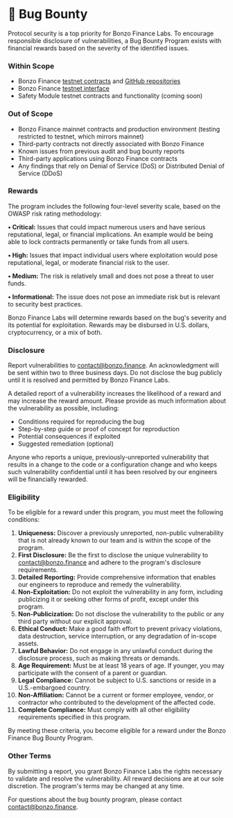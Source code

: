 # 🐞 Bug Bounty

Protocol security is a top priority for Bonzo Finance Labs. To encourage responsible disclosure of vulnerabilities, a Bug Bounty Program exists with financial rewards based on the severity of the identified issues.

### Within Scope <a href="#scope" id="scope"></a>

* Bonzo Finance [testnet contracts](contract-deployments.md) and [GitHub repositories](https://github.com/bonzo-labs)
* Bonzo Finance [testnet interface](https://testnet.bonzo.finance)
* Safety Module testnet contracts and functionality (coming soon)

### Out of Scope <a href="#scope" id="scope"></a>

* Bonzo Finance mainnet contracts and production environment (testing restricted to testnet, which mirrors mainnet)
* Third-party contracts not directly associated with Bonzo Finance
* Known issues from previous audit and bug bounty reports
* Third-party applications using Bonzo Finance contracts
* Any findings that rely on Denial of Service (DoS) or Distributed Denial of Service (DDoS)

### Rewards <a href="#scope" id="scope"></a>

The program includes the following four-level severity scale, based on the OWASP risk rating methodology:

**• Critical:** Issues that could impact numerous users and have serious reputational, legal, or financial implications. An example would be being able to lock contracts permanently or take funds from all users.

**• High:** Issues that impact individual users where exploitation would pose reputational, legal, or moderate financial risk to the user.

**• Medium:** The risk is relatively small and does not pose a threat to user funds.

**• Informational:** The issue does not pose an immediate risk but is relevant to security best practices.

Bonzo Finance Labs will determine rewards based on the bug's severity and its potential for exploitation. Rewards may be disbursed in U.S. dollars, cryptocurrency, or a mix of both.

### Disclosure

Report vulnerabilities to [contact@bonzo.finance](mailto:contact@bonzo.finance). An acknowledgment will be sent within two to three business days. Do not disclose the bug publicly until it is resolved and permitted by Bonzo Finance Labs.

A detailed report of a vulnerability increases the likelihood of a reward and may increase the reward amount. Please provide as much information about the vulnerability as possible, including:

* Conditions required for reproducing the bug
* Step-by-step guide or proof of concept for reproduction
* Potential consequences if exploited
* Suggested remediation (optional)

Anyone who reports a unique, previously-unreported vulnerability that results in a change to the code or a configuration change and who keeps such vulnerability confidential until it has been resolved by our engineers will be financially rewarded.

### Eligibility

To be eligible for a reward under this program, you must meet the following conditions:

1. **Uniqueness:** Discover a previously unreported, non-public vulnerability that is not already known to our team and is within the scope of the program.
2. **First Disclosure:** Be the first to disclose the unique vulnerability to [contact@bonzo.finance](mailto:contact@bonzo.finance) and adhere to the program's disclosure requirements.
3. **Detailed Reporting:** Provide comprehensive information that enables our engineers to reproduce and remedy the vulnerability.
4. **Non-Exploitation:** Do not exploit the vulnerability in any form, including publicizing it or seeking other forms of profit, except under this program.
5. **Non-Publicization:** Do not disclose the vulnerability to the public or any third party without our explicit approval.
6. **Ethical Conduct:** Make a good faith effort to prevent privacy violations, data destruction, service interruption, or any degradation of in-scope assets.
7. **Lawful Behavior:** Do not engage in any unlawful conduct during the disclosure process, such as making threats or demands.
8. **Age Requirement:** Must be at least 18 years of age. If younger, you may participate with the consent of a parent or guardian.
9. **Legal Compliance:** Cannot be subject to U.S. sanctions or reside in a U.S.-embargoed country.
10. **Non-Affiliation:** Cannot be a current or former employee, vendor, or contractor who contributed to the development of the affected code.
11. **Complete Compliance:** Must comply with all other eligibility requirements specified in this program.

By meeting these criteria, you become eligible for a reward under the Bonzo Finance Bug Bounty Program.

### Other Terms

By submitting a report, you grant Bonzo Finance Labs the rights necessary to validate and resolve the vulnerability. All reward decisions are at our sole discretion. The program's terms may be changed at any time.

For questions about the bug bounty program, please contact [contact@bonzo.finance](mailto:contact@bonzo.finance).

